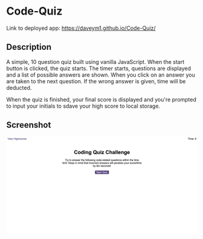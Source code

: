 # Code-Quiz

Link to deployed app: https://daveym1.github.io/Code-Quiz/

## Description

A simple, 10 question quiz built using vanilla JavaScript. When the start button is clicked, the quiz starts. The timer starts, questions are displayed and a list of possible answers are shown. When you click on an answer you are taken to the next question. If the wrong answer is given, time will be deducted.

When the quiz is finished, your final score is displayed and you're prompted to input your initials to sdave your high score to local storage.

## Screenshot

![Screenshot of the start screen of the quiz](images/screenshot.png)